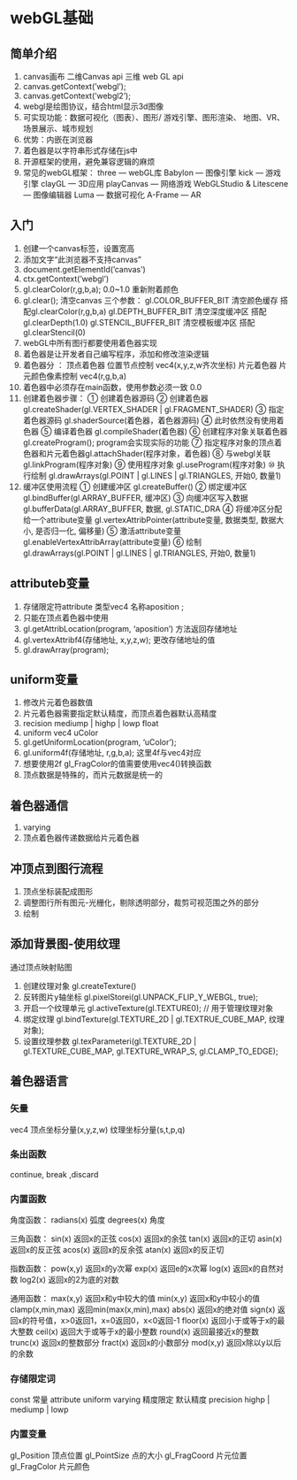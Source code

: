 # webGL基础

## 简单介绍

1. canvas画布 二维Canvas api 三维 web GL api
2. canvas.getContext(’webgl’);
3. canvas.getContext(’webgl2’);
4. webgl是绘图协议，结合html显示3d图像
5. 可实现功能：数据可视化（图表）、图形/ 游戏引擎、图形渲染、
                      地图、VR、场景展示、城市规划
6. 优势：内嵌在浏览器
7. 着色器是以字符串形式存储在js中
8. 开源框架的使用，避免兼容逻辑的麻烦
9. 常见的webGL框架：
three — webGL库
Babylon — 图像引擎
kick — 游戏引擎
clayGL — 3D应用
playCanvas — 网络游戏
WebGLStudio & Litescene — 图像编辑器
Luma — 数据可视化
A-Frame — AR

## 入门

1. 创建一个canvas标签，设置宽高
2. 添加文字“此浏览器不支持canvas”
3. document.getElementId(’canvas’)
4. ctx.getContext(’webgl’)
5. gl.clearColor(r,g,b,a);   0.0~1.0 重新附着颜色
6. gl.clear();   清空canvas 
三个参数：
gl.COLOR_BUFFER_BIT 清空颜色缓存 搭配gl.clearColor(r,g,b,a)
gl.DEPTH_BUFFER_BIT 清空深度缓冲区 搭配gl.clearDepth(1.0)
gl.STENCIL_BUFFER_BIT 清空模板缓冲区 搭配gl.clearStencil(0)
7. webGL中所有图行都要使用着色器实现
8. 着色器是让开发者自己编写程序，添加和修改渲染逻辑
9. 着色器分 ：
顶点着色器  位置节点控制  vec4(x,y,z,w齐次坐标)
片元着色器  片元颜色像素控制 vec4(r,g,b,a)
10. 着色器中必须存在main函数，使用参数必须一致 0.0
11. 创建着色器步骤：
① 创建着色器源码
② 创建着色器 gl.createShader(gl.VERTEX_SHADER | gl.FRAGMENT_SHADER)
③ 指定着色器源码 gl.shaderSource(着色器，着色器源码)
④ 此时依然没有使用着色器
⑤ 编译着色器 gl.compileShader(着色器)
⑥ 创建程序对象关联着色器 gl.createProgram(); program会实现实际的功能
⑦ 指定程序对象的顶点着色器和片元着色器gl.attachShader(程序对象，着色器)
⑧ 与webgl关联 gl.linkProgram(程序对象)
⑨ 使用程序对象 gl.useProgram(程序对象)
⑩ 执行绘制 gl.drawArrays(gl.POINT | gl.LINES | gl.TRIANGLES, 开始0, 数量1)
12. 缓冲区使用流程
① 创建缓冲区 gl.createBuffer()
② 绑定缓冲区 gl.bindBuffer(gl.ARRAY_BUFFER, 缓冲区)
③ 向缓冲区写入数据 gl.bufferData(gl.ARRAY_BUFFER, 数据, gl.STATIC_DRA
④ 将缓冲区分配给一个attribute变量
gl.vertexAttribPointer(attribute变量, 数据类型, 数据大小, 是否归一化, 偏移量)
⑤ 激活attribute变量 gl.enableVertexAttribArray(attribute变量)
⑥ 绘制 gl.drawArrays(gl.POINT | gl.LINES | gl.TRIANGLES, 开始0, 数量1)

## attributeb变量

1. 存储限定符attribute 类型vec4 名称aposition ;
2. 只能在顶点着色器中使用
3. gl.getAttribLocation(program, ‘aposition’) 方法返回存储地址
4. gl.vertexAttribf4(存储地址, x,y,z,w); 更改存储地址的值
5. gl.drawArray(program);

## uniform变量

1. 修改片元着色器数值
2. 片元着色器需要指定默认精度，而顶点着色器默认高精度
3. recision mediump | highp | lowp float
4. uniform vec4 uColor
5. gl.getUniformLocation(program, ‘uColor’);
6. gl.uniform4f(存储地址, r,g,b,a);  这里4f与vec4对应
7. 想要使用2f gl_FragColor的值需要使用vec4()转换函数
8. 顶点数据是特殊的，而片元数据是统一的

## 着色器通信

1. varying
2. 顶点着色器传递数据给片元着色器

## 冲顶点到图行流程

1. 顶点坐标装配成图形
2. 调整图行所有图元-光栅化，剔除透明部分，裁剪可视范围之外的部分
3. 绘制

## 添加背景图-使用纹理

通过顶点映射贴图

1. 创建纹理对象 gl.createTexture()
2. 反转图片y轴坐标 gl.pixelStorei(gl.UNPACK_FLIP_Y_WEBGL, true);
3. 开启一个纹理单元 gl.activeTexture(gl.TEXTURE0); // 用于管理纹理对象
4. 绑定纹理 gl.bindTexture(gl.TEXTURE_2D | gl.TEXTRUE_CUBE_MAP, 纹理对象);
5. 设置纹理参数
gl.texParameteri(gl.TEXTURE_2D | gl.TEXTURE_CUBE_MAP, gl.TEXTURE_WRAP_S, gl.CLAMP_TO_EDGE);

## 着色器语言

### 矢量

vec4 顶点坐标分量(x,y,z,w) 纹理坐标分量(s,t,p,q)

### 条出函数

continue, break ,discard

### 内置函数

角度函数：
radians(x) 弧度
degrees(x) 角度

三角函数：
sin(x) 返回x的正弦
cos(x) 返回x的余弦
tan(x) 返回x的正切
asin(x) 返回x的反正弦
acos(x) 返回x的反余弦
atan(x) 返回x的反正切

指数函数：
pow(x,y) 返回x的y次幂
exp(x) 返回e的x次幂
log(x) 返回x的自然对数
log2(x) 返回x的2为底的对数

通用函数：
max(x,y) 返回x和y中较大的值
min(x,y) 返回x和y中较小的值
clamp(x,min,max) 返回min(max(x,min),max)
abs(x) 返回x的绝对值
sign(x) 返回x的符号值，x>0返回1，x=0返回0，x<0返回-1
floor(x) 返回小于或等于x的最大整数
ceil(x) 返回大于或等于x的最小整数
round(x) 返回最接近x的整数
trunc(x) 返回x的整数部分
fract(x) 返回x的小数部分
mod(x,y) 返回x除以y以后的余数

### 存储限定词

const 常量
attribute
uniform
varying
精度限定
默认精度 precision highp | mediump | lowp

### 内置变量

gl_Position 顶点位置
gl_PointSize 点的大小
gl_FragCoord 片元位置
gl_FragColor 片元颜色